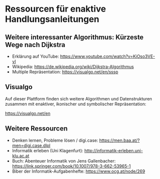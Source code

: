 # Ressourcen für enaktive Handlungsanleitungen

## Weitere interessanter Algorithmus: Kürzeste Wege nach Dijkstra
- Erklärung auf YouTube: https://www.youtube.com/watch?v=KiOso3VE-vI
- Wikipedia: https://de.wikipedia.org/wiki/Dijkstra-Algorithmus
- Multiple Repräsentation: https://visualgo.net/en/sssp

## Visualgo
Auf dieser Plattform finden sich weitere Algorithmen und Datenstrukturen zusammen mit enaktiver, ikonischer und symbolischer Repräsentation:

https://visualgo.net/en

## Weitere Ressourcen
- Denken lernen, Probleme lösen / digi.case: https://men.baa.at/?men=digi.case.dlpl
- Informatik erleben (Uni Klagenfurt): http://informatik-erleben.uni-klu.ac.at
- Buch: Abenteuer Informatik von Jens Gallenbacher: https://link.springer.com/book/10.1007/978-3-662-53965-1
- Biber der Informatik-Aufgabenhefte: https://www.ocg.at/node/269


